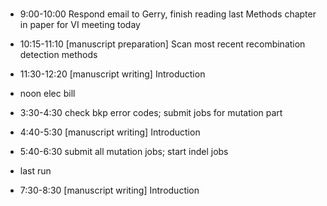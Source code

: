 ### 
- 9:00-10:00 Respond email to Gerry, finish reading last Methods chapter in paper for VI meeting today
- 10:15-11:10 [manuscript preparation] Scan most recent recombination detection methods 
- 11:30-12:20 [manuscript writing] Introduction

- noon elec bill

- 3:30-4:30 check bkp error codes; submit jobs for mutation part
- 4:40-5:30 [manuscript writing] Introduction
- 5:40-6:30 submit all mutation jobs; start indel jobs 

- last run
- 7:30-8:30 [manuscript writing] Introduction

